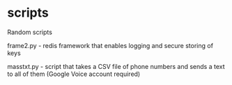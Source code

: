 scripts
=======

Random scripts

frame2.py    - redis framework that enables logging and secure storing of keys

masstxt.py   - script that takes a CSV file of phone numbers and sends a text to all of them (Google Voice account required)
